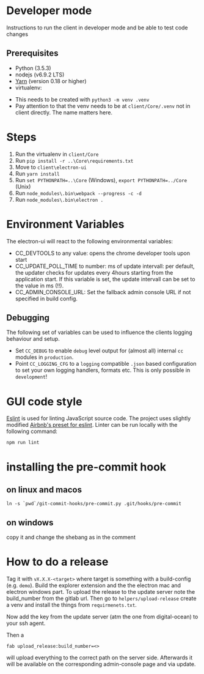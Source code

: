 # Developer mode

Instructions to run the client in developer mode and be able to test code changes

## Prerequisites

* Python (3.5.3)
* nodejs (v6.9.2 LTS)
* [Yarn](https://yarnpkg.com/en/docs/install) (version 0.18 or higher)
* virtualenv:
- This needs to be created with ```python3 -m venv .venv```
- Pay attention to that the venv needs to be at ```client/Core/.venv``` not in 
client directly. The name matters here. 

# Steps
 
1. Run the virtualenv in ```client/Core```
2. Run ```pip install -r ..\Core\requirements.txt```
3. Move to ```client\electron-ui```
4. Run ```yarn install```
5. Run ```set PYTHONPATH=..\Core``` (Windows), ```export PYTHONPATH=../Core``` (Unix)
6. Run ```node_modules\.bin\webpack --progress -c -d ```
7. Run ```node_modules\.bin\electron .```

# Environment Variables
The electron-ui will react to the following environmental variables: 
- CC_DEVTOOLS to any value: opens the chrome developer tools upon start
- CC_UPDATE_POLL_TIME to number: ms of update intervall: per default, the updater 
checks for updates every 4hours starting from the application start. 
If this variable is set, the update intervall can be set to the value in ms (!!).
- CC_ADMIN_CONSOLE_URL: Set the fallback admin console URL if not specified in build config.

## Debugging

The following set of variables can be used to influence the clients logging behaviour and setup.

- Set `CC_DEBUG` to enable `debug` level output for (almost all) internal `cc` modules in `production`.
- Point `CC_LOGGING_CFG` to a `logging` compatible `.json` based configuration to set your own logging handlers, formats etc.
  This is only possible in `development`!

# GUI code style 
[Eslint](http://eslint.org/) is used for linting JavaScript source code.
The project uses slightly modified
[Airbnb's preset for eslint](https://github.com/airbnb/javascript).
Linter can be run locally with the following command:
```bash
npm run lint
```

# installing the pre-commit hook
## on linux and macos
```
ln -s `pwd`/git-commit-hooks/pre-commit.py .git/hooks/pre-commit
```

## on windows
copy it and change the shebang as in the comment



# How to do a release

Tag it with `vX.X.X-<target>` where target is something with a build-config (e.g. `demo`). Build the explorer extension and the the electron mac and electron windows part. To upload the release to the update server note the build_number from the gitlab url. Then go to `helpers/upload-release` create a venv and install the things from `requirmenets.txt`.

Now add the key from the update server (atm the one from digital-ocean) to your ssh agent.

Then a 
```
fab upload_release:build_number=<>
```

will upload everything to the correct path on the server side. Afterwards it will be available on the corresponding admin-console page and via update.